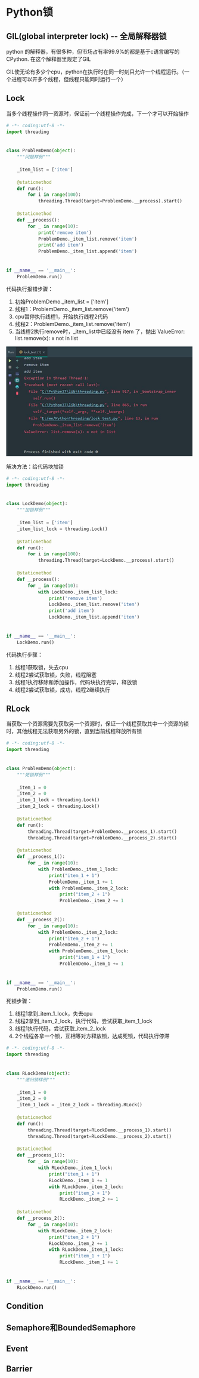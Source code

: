 # Python锁

## GIL(global interpreter lock) -- 全局解释器锁

python 的解释器，有很多种，但市场占有率99.9%的都是基于c语言编写的CPython.  在这个解释器里规定了GIL

GIL使无论有多少个cpu，python在执行时在同一时刻只允许一个线程运行。（一个进程可以开多个线程，但线程只能同时运行一个）

## Lock

当多个线程操作同一资源时，保证前一个线程操作完成，下一个才可以开始操作

```python
# -*- coding:utf-8 -*-
import threading


class ProblemDemo(object):
    """问题样例"""

    _item_list = ['item']

    @staticmethod
    def run():
        for i in range(100):
            threading.Thread(target=ProblemDemo.__process).start()

    @staticmethod
    def __process():
        for _ in range(10):
            print('remove item')
            ProblemDemo._item_list.remove('item')
            print('add item')
            ProblemDemo._item_list.append('item')


if __name__ == '__main__':
    ProblemDemo.run()

```

代码执行报错步骤：

1. 初始ProblemDemo._item_list = ['item']
2. 线程1：ProblemDemo._item_list.remove('item')
3. cpu暂停执行线程1，开始执行线程2代码
4. 线程2：ProblemDemo._item_list.remove('item')
5. 当线程2执行remove时，_item_list中已经没有 item 了，抛出 ValueError: list.remove(x): x not in list

<img src="img/lock1.jpg" width=500 />

解决方法：给代码块加锁

```python
# -*- coding:utf-8 -*-
import threading


class LockDemo(object):
    """加锁样例"""

    _item_list = ['item']
    _item_list_lock = threading.Lock()

    @staticmethod
    def run():
        for i in range(100):
            threading.Thread(target=LockDemo.__process).start()

    @staticmethod
    def __process():
        for _ in range(10):
            with LockDemo._item_list_lock:
                print('remove item')
                LockDemo._item_list.remove('item')
                print('add item')
                LockDemo._item_list.append('item')


if __name__ == '__main__':
    LockDemo.run()

```

代码执行步骤：

1. 线程1获取锁，失去cpu
2. 线程2尝试获取锁，失败，线程阻塞
3. 线程1执行移除和添加操作，代码块执行完毕，释放锁
4. 线程2尝试获取锁，成功，线程2继续执行

## RLock

当获取一个资源需要先获取另一个资源时，保证一个线程获取其中一个资源的锁时，其他线程无法获取另外的锁，直到当前线程释放所有锁

```python
# -*- coding:utf-8 -*-
import threading


class ProblemDemo(object):
    """死锁样例"""

    _item_1 = 0
    _item_2 = 0
    _item_1_lock = threading.Lock()
    _item_2_lock = threading.Lock()

    @staticmethod
    def run():
        threading.Thread(target=ProblemDemo.__process_1).start()
        threading.Thread(target=ProblemDemo.__process_2).start()

    @staticmethod
    def __process_1():
        for _ in range(10):
            with ProblemDemo._item_1_lock:
                print("item_1 + 1")
                ProblemDemo._item_1 += 1
                with ProblemDemo._item_2_lock:
                    print("item_2 + 1")
                    ProblemDemo._item_2 += 1

    @staticmethod
    def __process_2():
        for _ in range(10):
            with ProblemDemo._item_2_lock:
                print("item_2 + 1")
                ProblemDemo._item_2 += 1
                with ProblemDemo._item_1_lock:
                    print("item_1 + 1")
                    ProblemDemo._item_1 += 1


if __name__ == '__main__':
    ProblemDemo.run()

```

死锁步骤：

1. 线程1拿到_item_1_lock，失去cpu
2. 线程2拿到_item_2_lock，执行代码，尝试获取_item_1_lock
3. 线程1执行代码，尝试获取_item_2_lock
4. 2个线程各拿一个锁，互相等对方释放锁，达成死锁，代码执行停滞

```python
# -*- coding:utf-8 -*-
import threading


class RLockDemo(object):
    """递归锁样例"""

    _item_1 = 0
    _item_2 = 0
    _item_1_lock = _item_2_lock = threading.RLock()

    @staticmethod
    def run():
        threading.Thread(target=RLockDemo.__process_1).start()
        threading.Thread(target=RLockDemo.__process_2).start()

    @staticmethod
    def __process_1():
        for _ in range(10):
            with RLockDemo._item_1_lock:
                print("item_1 + 1")
                RLockDemo._item_1 += 1
                with RLockDemo._item_2_lock:
                    print("item_2 + 1")
                    RLockDemo._item_2 += 1

    @staticmethod
    def __process_2():
        for _ in range(10):
            with RLockDemo._item_2_lock:
                print("item_2 + 1")
                RLockDemo._item_2 += 1
                with RLockDemo._item_1_lock:
                    print("item_1 + 1")
                    RLockDemo._item_1 += 1


if __name__ == '__main__':
    RLockDemo.run()

```

## Condition

## Semaphore和BoundedSemaphore

## Event

## Barrier
